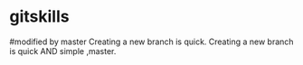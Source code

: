 # gitskills
#modified by master
Creating a new branch is quick.
Creating a new branch is quick AND simple ,master.